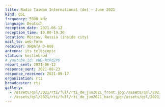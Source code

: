```yaml
---
title: Radio Taiwan International (de) — June 2021
kind: QSL
frequency: 5900 kHz
language: Deutsch
reception_date: 2021-06-12
reception_time: 19.00-19.30
location: Moscow, Russia (inside city)
mail_to: web-form
receiver: XHDATA D-808
antenna: its telescopic
station: kostinbrod
# youtube_id: vWD-RtRdZP8
report_sent: 2021-06-12
responce_sent: 2021-08-23
responce_received: 2021-09-17
organization: rti
broadcaster: rti
gallery:
  - /assets/qsl/2021/rti/full/rti_de_jun2021_front.jpg:/assets/qsl/2021/rti/small/rti_de_jun2021_front.jpg
  - /assets/qsl/2021/rti/full/rti_de_jun2021_back.jpg:/assets/qsl/2021/rti/small/rti_de_jun2021_back.jpg
---
```

